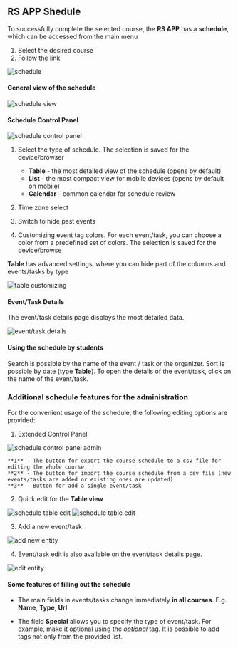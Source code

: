 ## RS APP Shedule

To successfully complete the selected course, the **RS APP** has a **schedule**, which can be accessed from the main menu

1. Select the desired course
2. Follow the link

![schedule](images/schedule-1.png)

#### General view of the schedule

![schedule view](images/schedule-2.png)

#### Schedule Control Panel

![schedule control panel](images/schedule-3.png)

1. Select the type of schedule. The selection is saved for the device/browser

   - **Table** - the most detailed view of the schedule (opens by default)
   - **List** - the most compact view for mobile devices (opens by default on mobile)
   - **Calendar** - common calendar for schedule review

2. Time zone select
3. Switch to hide past events
4. Customizing event tag colors. For each event/task, you can choose a color from a predefined set of colors. The selection is saved for the device/browse

**Table** has advanced settings, where you can hide part of the columns and events/tasks by type

![table customizing](images/schedule-4.png)

#### Event/Task Details

The event/task details page displays the most detailed data.

![event/task details](images/schedule-5.png)

#### Using the schedule by students

Search is possible  by the name of the event / task or the organizer.  Sort is possible by date (type **Table**). To open the details of the event/task, click on the name of the event/task.

### Additional schedule features for the administration

For the convenient usage of the schedule, the following editing options are provided:

1. Extended Control Panel

![schedule control panel admin](images/schedule-6.png)

    **1** - The button for export the course schedule to a csv file for editing the whole course
    **2** - The button for import the course schedule from a csv file (new events/tasks are added or existing ones are updated)
    **3** - Button for add a single event/task

2. Quick edit for the **Table view**

![schedule table edit](images/schedule-7.png)
![schedule table edit](images/schedule-9.png)

3. Add a new event/task

![add new entity](images/schedule-8.png)

4. Event/task edit is also available on the event/task details page.

![edit entity](images/schedule-10.png)

#### Some features of filling out the schedule

- The main fields in events/tasks change immediately **in all courses**. E.g.  **Name**, **Type**, **Url**.

- The  field **Special** allows you to specify the type of event/task. For example, make it optional using the _optional_ tag. It is possible to add tags not only from the provided list.
